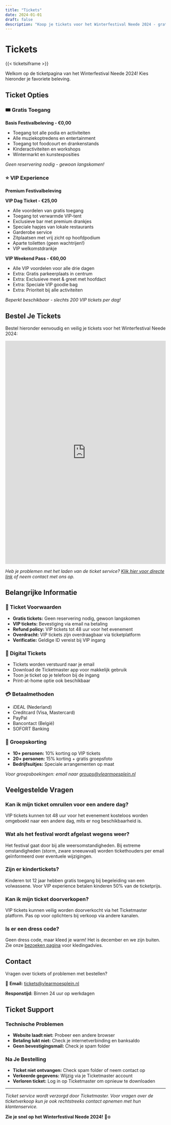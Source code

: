 ```yaml
---
title: "Tickets"
date: 2024-01-01
draft: false
description: "Koop je tickets voor het Winterfestival Neede 2024 - gratis toegang of VIP experience"
---
```


# Tickets

{{< ticketsiframe >}}

Welkom op de ticketpagina van het Winterfestival Neede 2024! Kies hieronder je favoriete beleving.

## Ticket Opties

### 🎟️ Gratis Toegang
**Basis Festivalbeleving - €0,00**
- Toegang tot alle podia en activiteiten
- Alle muziekoptredens en entertainment
- Toegang tot foodcourt en drankenstands
- Kinderactiviteiten en workshops
- Wintermarkt en kunstexposities

*Geen reservering nodig - gewoon langskomen!*

### ⭐ VIP Experience
**Premium Festivalbeleving**

**VIP Dag Ticket - €25,00**
- Alle voordelen van gratis toegang
- Toegang tot verwarmde VIP-tent
- Exclusieve bar met premium drankjes
- Speciale hapjes van lokale restaurants
- Garderobe service
- Zitplaatsen met vrij zicht op hoofdpodium
- Aparte toiletten (geen wachtrijen!)
- VIP welkomstdrankje

**VIP Weekend Pass - €60,00**
- Alle VIP voordelen voor alle drie dagen
- Extra: Gratis parkeerplaats in centrum
- Extra: Exclusieve meet & greet met hoofdact
- Extra: Speciale VIP goodie bag
- Extra: Prioriteit bij alle activiteiten

*Beperkt beschikbaar - slechts 200 VIP tickets per dag!*

## Bestel Je Tickets

Bestel hieronder eenvoudig en veilig je tickets voor het Winterfestival Neede 2024:

<div class="ticket-frame">
    <iframe
        src="https://tickets.eventbrite.com/e/winterfestival-neede-2024-tickets"
        width="100%"
        height="700"
        frameborder="0"
        title="Ticket bestellen voor Winterfestival Neede 2024"
        loading="lazy">
    </iframe>
</div>

*Heb je problemen met het laden van de ticket service? [Klik hier voor directe link](https://tickets.eventbrite.com/e/winterfestival-neede-2024-tickets) of neem contact met ons op.*

## Belangrijke Informatie

### 🎫 Ticket Voorwaarden
- **Gratis tickets:** Geen reservering nodig, gewoon langskomen
- **VIP tickets:** Bevestiging via email na betaling
- **Refund policy:** VIP tickets tot 48 uur voor het evenement
- **Overdracht:** VIP tickets zijn overdraagbaar via ticketplatform
- **Verificatie:** Geldige ID vereist bij VIP ingang

### 📱 Digital Tickets
- Tickets worden verstuurd naar je email
- Download de Ticketmaster app voor makkelijk gebruik
- Toon je ticket op je telefoon bij de ingang
- Print-at-home optie ook beschikbaar

### 💳 Betaalmethoden
- iDEAL (Nederland)
- Creditcard (Visa, Mastercard)
- PayPal
- Bancontact (België)
- SOFORT Banking

### 🎁 Groepskorting
- **10+ personen:** 10% korting op VIP tickets
- **20+ personen:** 15% korting + gratis groepsfoto
- **Bedrijfsuitjes:** Speciale arrangementen op maat

*Voor groepsboekingen: email naar groups@vlearmoesplein.nl*

## Veelgestelde Vragen

### **Kan ik mijn ticket omruilen voor een andere dag?**
VIP tickets kunnen tot 48 uur voor het evenement kosteloos worden omgeboekt naar een andere dag, mits er nog beschikbaarheid is.

### **Wat als het festival wordt afgelast wegens weer?**
Het festival gaat door bij alle weersomstandigheden. Bij extreme omstandigheden (storm, zware sneeuwval) worden tickethouders per email geïnformeerd over eventuele wijzigingen.

### **Zijn er kindertickets?**
Kinderen tot 12 jaar hebben gratis toegang bij begeleiding van een volwassene. Voor VIP experience betalen kinderen 50% van de ticketprijs.

### **Kan ik mijn ticket doorverkopen?**
VIP tickets kunnen veilig worden doorverkocht via het Ticketmaster platform. Pas op voor oplichters bij verkoop via andere kanalen.

### **Is er een dress code?**
Geen dress code, maar kleed je warm! Het is december en we zijn buiten. Zie onze [bezoeken pagina](/bezoeken/) voor kledingadvies.

## Contact

Vragen over tickets of problemen met bestellen?

📧 **Email:** tickets@vlearmoesplein.nl

**Responstijd:** Binnen 24 uur op werkdagen

## Ticket Support

### Technische Problemen
- **Website laadt niet:** Probeer een andere browser
- **Betaling lukt niet:** Check je internetverbinding en banksaldo
- **Geen bevestigingsmail:** Check je spam folder

### Na Je Bestelling
- **Ticket niet ontvangen:** Check spam folder of neem contact op
- **Verkeerde gegevens:** Wijzig via je Ticketmaster account
- **Verloren ticket:** Log in op Ticketmaster om opnieuw te downloaden

---

*Ticket service wordt verzorgd door Ticketmaster. Voor vragen over de ticketverkoop kun je ook rechtstreeks contact opnemen met hun klantenservice.*

**Zie je snel op het Winterfestival Neede 2024!** 🎉❄️